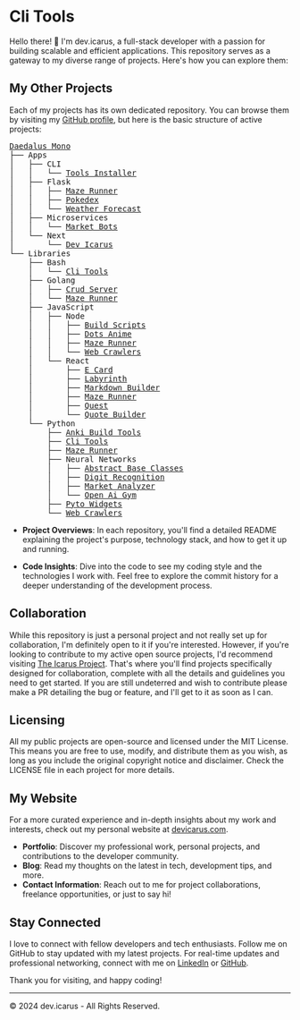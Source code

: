 # Cli Tools

Hello there! 👋 I'm dev.icarus, a full-stack developer with a passion for building scalable and efficient applications. This repository serves as a gateway to my diverse range of projects. Here's how you can explore them:

## My Other Projects

Each of my projects has its own dedicated repository. You can browse them by visiting my [GitHub profile](https://github.com/icarus612), but here is the basic structure of active projects:


<pre>
<a href="https://github.com/icarus612/daedalus-mono">Daedalus Mono</a>
├── Apps
│   ├── CLI
│   │   └── <a href="https://github.com/icarus612/toolsInstaller-app-cli">Tools Installer</a>
│   ├── Flask
│   │   ├── <a href="https://github.com/icarus612/mazeRunner-app-flask">Maze Runner</a>
│   │   ├── <a href="https://github.com/icarus612/pokedex-app-flask">Pokedex</a>
│   │   └── <a href="https://github.com/icarus612/weatherFortcast-app-flask">Weather Forecast</a>
│   ├── Microservices
│   │   └── <a href="https://github.com/icarus612/marketBots-app-microservice">Market Bots</a>
│   └── Next
│       └── <a href="https://github.com/icarus612/devIcarus-app-next">Dev Icarus</a>
└── Libraries
    ├── Bash
    │   └── <a href="https://github.com/icarus612/cliTools-lib-SH">Cli Tools</a>
    ├── Golang
    │   ├── <a href="https://github.com/icarus612/crudServer-lib-GO">Crud Server</a>
    │   └── <a href="https://github.com/icarus612/mazeRunner-lib-GO">Maze Runner</a>
    ├── JavaScript
    │   ├── Node
    │   │   ├── <a href="https://github.com/icarus612/buildScripts-node-JS">Build Scripts</a>
    │   │   ├── <a href="https://github.com/icarus612/dotsAnime-node-JS">Dots Anime</a>
    │   │   ├── <a href="https://github.com/icarus612/mazeRunner-node-JS">Maze Runner</a>
    │   │   └── <a href="https://github.com/icarus612/webCrawlers-node-JS">Web Crawlers</a>
    │   └── React
    │       ├── <a href="https://github.com/icarus612/eCard-react-JS">E Card</a>
    │       ├── <a href="https://github.com/icarus612/labyrinth-react-JS">Labyrinth</a>
    │       ├── <a href="https://github.com/icarus612/markdownBuilder-react-JS">Markdown Builder</a>
    │       ├── <a href="https://github.com/icarus612/mazeRunner-react-JS">Maze Runner</a>
    │       ├── <a href="https://github.com/icarus612/quest-react-JS">Quest</a>
    │       └── <a href="https://github.com/icarus612/quotebuilder-react-JS">Quote Builder</a>
    └── Python
        ├── <a href="https://github.com/icarus612/ankiBuilTools-lib-PY">Anki Build Tools</a>
        ├── <a href="https://github.com/icarus612/cliTools-lib-PY">Cli Tools</a>
        ├── <a href="https://github.com/icarus612/mazeRunner-lib-PY">Maze Runner</a>
        ├── Neural Networks
        │   ├── <a href="https://github.com/icarus612/abc-ANN-PY">Abstract Base Classes</a>
        │   ├── <a href="https://github.com/icarus612/digitRecognition-ANN-PY">Digit Recognition</a>
        │   ├── <a href="https://github.com/icarus612/marketAnalyzer-ANN-PY">Market Analyzer</a>
        │   └── <a href="https://github.com/icarus612/openAIGym-ANN-PY">Open Ai Gym</a>
        ├── <a href="https://github.com/icarus612/pytoWidgets-lib-PY">Pyto Widgets</a>
        └── <a href="https://github.com/icarus612/webCrawlers-lib-PY">Web Crawlers</a>
</pre>

- **Project Overviews**: In each repository, you'll find a detailed README explaining the project's purpose, technology stack, and how to get it up and running.

- **Code Insights**: Dive into the code to see my coding style and the technologies I work with. Feel free to explore the commit history for a deeper understanding of the development process.

## Collaboration

While this repository is just a personal project and not really set up for collaboration, I'm definitely open to it if you're interested. However, if you're looking to contribute to my active open source projects, I'd recommend visiting [The Icarus Project](https://github.com/the-icarus-project). That's where you'll find projects specifically designed for collaboration, complete with all the details and guidelines you need to get started. If you are still undeterred and wish to contribute please make a PR detailing the bug or feature, and I'll get to it as soon as I can.

## Licensing

All my public projects are open-source and licensed under the MIT License. This means you are free to use, modify, and distribute them as you wish, as long as you include the original copyright notice and disclaimer. Check the LICENSE file in each project for more details.

## My Website

For a more curated experience and in-depth insights about my work and interests, check out my personal website at [devicarus.com](https://devicarus.com).

- **Portfolio**: Discover my professional work, personal projects, and contributions to the developer community.
- **Blog**: Read my thoughts on the latest in tech, development tips, and more.
- **Contact Information**: Reach out to me for project collaborations, freelance opportunities, or just to say hi!

## Stay Connected

I love to connect with fellow developers and tech enthusiasts. Follow me on GitHub to stay updated with my latest projects. For real-time updates and professional networking, connect with me on [LinkedIn](https://www.linkedin.com/in/ellis-hogan-99a646161) or [GitHub](https://github.com/icarus612).

Thank you for visiting, and happy coding!

---

© 2024 dev.icarus - All Rights Reserved.
